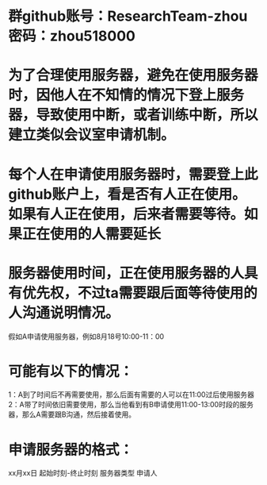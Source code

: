 #  群github账号：ResearchTeam-zhou 密码：zhou518000
# 为了合理使用服务器，避免在使用服务器时，因他人在不知情的情况下登上服务器，导致使用中断，或者训练中断，所以建立类似会议室申请机制。
# 每个人在申请使用服务器时，需要登上此github账户上，看是否有人正在使用。如果有人正在使用，后来者需要等待。如果正在使用的人需要延长
# 服务器使用时间，正在使用服务器的人具有优先权，不过ta需要跟后面等待使用的人沟通说明情况。


假如A申请使用服务器，例如8月18号10:00-11：00
# 可能有以下的情况：
1：A到了时间后不再需要使用，那么后面有需要的人可以在11:00过后使用服务器
2：A带了时间依旧需要使用，那么当他看到有B申请使用11:00-13:00时段的服务器，那么A需要跟B沟通，然后接着使用。

# 申请服务器的格式：
xx月xx日 起始时刻-终止时刻 服务器类型 申请人
